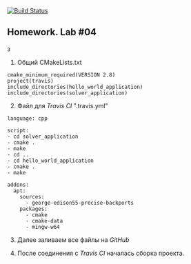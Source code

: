 [![Build Status](https://travis-ci.org/justddreamm/lab04.svg?branch=master)](https://travis-ci.org/justddreamm/lab04)

## Homework. Lab #04

з 

1. Общий CMakeLists.txt

```
cmake_minimum_required(VERSION 2.8)
project(travis)
include_directories(hello_world_application)
include_directories(solver_application)
```

2. Файл для *Travis CI* ".travis.yml"

```
language: cpp

script:
- cd solver_application
- cmake .
- make
- cd ..
- cd hello_world_application
- cmake .
- make

addons:
  apt:
    sources:
      - george-edison55-precise-backports
    packages:
      - cmake
      - cmake-data
      - mingw-w64
```

3. Далее заливаем все файлы на *GitHub*

4. После соединения с *Travis CI* началась сборка проекта.

